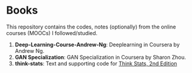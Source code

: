 # Books

This repository contains the codes, notes (optionally) from the online courses (MOOCs) I followed/studied.

1. **Deep-Learning-Course-Andrew-Ng**: Deeplearning in Coursera by Andrew Ng.
2. **GAN Specialization**: GAN Specialization in Coursera by Sharon Zhou.
3. **think-stats**: Text and supporting code for [Think Stats, 2nd Edition](http://greenteapress.com/thinkstats2/index.html)